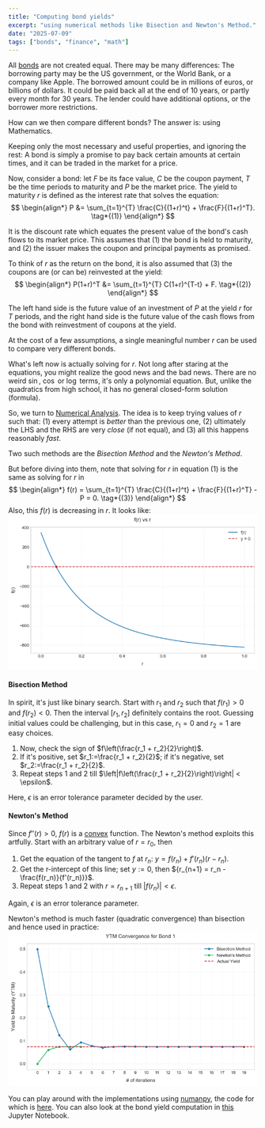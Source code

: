 ```yaml
---
title: "Computing bond yields"
excerpt: "using numerical methods like Bisection and Newton's Method."
date: "2025-07-09"
tags: ["bonds", "finance", "math"]
---
```


All [bonds](https://en.wikipedia.org/wiki/Bond_(finance)) are not created equal. There may be many differences: The borrowing party may be the US government, or the World Bank, or a company like Apple. The borrowed amount
could be in millions of euros, or billions of dollars. It could be paid back all at the end of 10 years, or
partly every month for 30 years. The lender could have additional options, or the borrower more restrictions.

How can we then compare different bonds? The answer is: using Mathematics. 

Keeping only the most necessary and useful properties, and ignoring the rest: A bond is simply a promise to pay back certain amounts at certain times, and it can be traded in the market for a price.

Now, consider a bond: let $F$ be its face value, $C$ be the coupon payment, $T$ be the time periods to maturity
and $P$ be the market price. The yield to maturity $r$ is defined as the interest rate that solves the equation:
$$
\begin{align*}
    P &= \sum_{t=1}^{T} \frac{C}{(1+r)^t} + \frac{F}{(1+r)^T}. \tag*{(1)}
\end{align*}
$$

It is the discount rate which equates the present value of the bond's cash flows to its market price.
This assumes that (1) the bond is held to maturity, and (2) the issuer makes the coupon and principal payments as promised.

To think of $r$ as the return on the bond, it is also assumed that (3) the coupons are (or can be) reinvested at the yield:
$$
\begin{align*}
    P(1+r)^T &= \sum_{t=1}^{T} C(1+r)^{T-t} + F. \tag*{(2)}
\end{align*}
$$

The left hand side is the future value of an investment of $P$ at the yield $r$ for $T$ periods, 
and the right hand side is the future value of the cash flows from the bond with reinvestment
of coupons at the yield.

At the cost of a few assumptions, a single meaningful number $r$ can be used to compare very different bonds.

What's left now is actually solving for $r$. Not long after staring at the equations, you might realize the good news and the bad news. There are no weird $\sin$, $\cos$ or $\log$ terms, it's only a polynomial equation. But, unlike the quadratics from high school, it has no general closed-form solution (formula).

So, we turn to [Numerical Analysis](https://en.wikipedia.org/wiki/Numerical_analysis). The idea is to keep trying values of $r$ such that: (1) every attempt is _better_ than the previous one, (2) ultimately the LHS and the RHS are very _close_ (if not equal), and (3) all this happens reasonably _fast_.

Two such methods are the _Bisection Method_ and the _Newton's Method_. 

But before diving into them, note that solving for $r$ in equation (1) is the same as solving for $r$ in
$$
\begin{align*}
f(r) = \sum_{t=1}^{T} \frac{C}{(1+r)^t} + \frac{F}{(1+r)^T} - P = 0. \tag*{(3)}  
\end{align*}
$$
Also, this $f(r)$ is decreasing in $r$. It looks like:
![](/images/bond-yields-1.png)

#### Bisection Method
In spirit, it's just like binary search. Start with $r_1$ and $r_2$ such that
$f(r_1) > 0$ and $f(r_2) < 0$. Then the interval $[r_1, r_2]$ definitely contains the root. Guessing initial values could be challenging, but in this case, $r_1 = 0$ and $r_2 = 1$ are easy choices.

1. Now, check the sign of $f\left(\frac{r_1 + r_2}{2}\right)$.
2. If it's positive, set $r_1:=\frac{r_1 + r_2}{2}$; if it's negative, set $r_2:=\frac{r_1 + r_2}{2}$.
3. Repeat steps 1 and 2 till $\left|f\left(\frac{r_1 + r_2}{2}\right)\right| < \epsilon$.

Here, $\epsilon$ is an error tolerance parameter decided by the user.


#### Newton's Method
Since $f''(r) > 0$, $f(r)$ is a [convex](https://en.wikipedia.org/wiki/Convex_function) function. The Newton's method exploits this artfully. Start with an
arbitrary value of $r=r_0$, then
1. Get the equation of the tangent to $f$ at $r_n$: ${y = f(r_n) + f'(r_n)(r - r_n)}$.
2. Get the r-intercept of this line; set $y := 0$, then ${r_{n+1} = r_n - \frac{f(r_n)}{f'(r_n)}}$.
3. Repeat steps 1 and 2 with $r = r_{n+1}$ till $\left|f(r_n)\right| < \epsilon$.

Again, $\epsilon$ is an error tolerance parameter. 

Newton's method is much faster (quadratic convergence) than bisection and hence used in practice:
![Newton's method vs Bisection](/images/bond-yields-2.png)

You can play around with the implementations using [numanpy](https://pypi.org/project/numanpy/), the code for which is [here](https://github.com/siddharthskulkarni/numanpy/blob/main/numanpy/root_finding.py). You can also look at the bond yield computation in [this](https://github.com/siddharthskulkarni/numanpy/blob/main/applications/fixed_income.ipynb) Jupyter Notebook.

&nbsp;